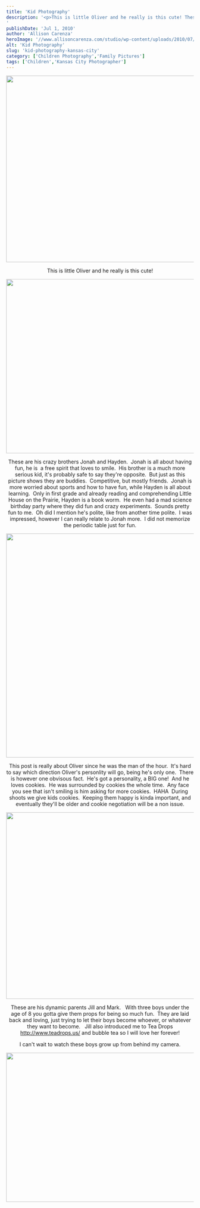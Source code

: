 ```yaml
---
title: 'Kid Photography'
description: '<p>This is little Oliver and he really is this cute! These are his crazy brothers Jonah and Hayden.  Jonah is [&hellip;]</p>
'
publishDate: 'Jul 1, 2010'
author: 'Allison Carenza'
heroImage: '//www.allisoncarenza.com/studio/wp-content/uploads/2010/07/clem4.jpg'
alt: 'Kid Photography'
slug: 'kid-photography-kansas-city'
category: ['Children Photography','Family Pictures']
tags: ['Children','Kansas City Photographer']
---
```


<p><a rel="attachment wp-att-1127" href="http://www.allisoncarenza.com/archives/1123/clem4"><img class="aligncenter size-full wp-image-1127" title="clem4" src="http://www.allisoncarenza.com/studio/wp-content/uploads/2010/07/clem4.jpg" alt="" width="750" height="500" srcset="/media/clem4.jpg 750w, /media/clem4-300x200.jpg 300w" sizes="(max-width: 750px) 100vw, 750px" /></a></p>
<p style="text-align: center;">
<p style="text-align: center;">This is little Oliver and he really is this cute!</p>
<p><a rel="attachment wp-att-1126" href="http://www.allisoncarenza.com/archives/1123/clem3"><img class="aligncenter size-full wp-image-1126" title="clem3" src="http://www.allisoncarenza.com/studio/wp-content/uploads/2010/07/clem3.jpg" alt="" width="700" height="467" srcset="/media/clem3.jpg 700w, /media/clem3-300x200.jpg 300w" sizes="(max-width: 700px) 100vw, 700px" /></a></p>
<p style="text-align: center;">These are his crazy brothers Jonah and Hayden.  Jonah is all about having fun, he is  a free spirit that loves to smile.  His brother is a much more serious kid, it&apos;s probably safe to say they&apos;re opposite.  But just as this picture shows they are buddies.  Competitive, but mostly friends.  Jonah is more worried about sports and how to have fun, while Hayden is all about learning.  Only in first grade and already reading and comprehending Little House on the Prairie, Hayden is a book worm.  He even had a mad science birthday party where they did fun and crazy experiments.  Sounds pretty fun to me.  Oh did I mention he&apos;s polite, like from another time polite.  I was impressed, however I can really relate to Jonah more.  I did not memorize the periodic table just for fun.</p>
<p style="text-align: center;">
<p><a rel="attachment wp-att-1125" href="http://www.allisoncarenza.com/archives/1123/clem2"><img class="aligncenter size-full wp-image-1125" title="clem2" src="http://www.allisoncarenza.com/studio/wp-content/uploads/2010/07/clem2.jpg" alt="" width="600" height="600" srcset="/media/clem2.jpg 600w, /media/clem2-150x150.jpg 150w, /media/clem2-300x300.jpg 300w" sizes="(max-width: 600px) 100vw, 600px" /></a></p>
<p style="text-align: center;">This post is really about Oliver since he was the man of the hour.  It&apos;s hard to say which direction Oliver&apos;s personlity will go, being he&apos;s only one.  There is however one obvisous fact.  He&apos;s got a personality, a BIG one!  And he loves cookies.  He was surrounded by cookies the whole time.  Any face you see that isn&apos;t smiling is him asking for more cookies.  HAHA  During shoots we give kids cookies.  Keeping them happy is kinda important, and eventually they&apos;ll be older and cookie negotiation will be a non issue.</p>
<p><a rel="attachment wp-att-1128" href="http://www.allisoncarenza.com/archives/1123/clem5"><img class="aligncenter size-full wp-image-1128" title="clem5" src="http://www.allisoncarenza.com/studio/wp-content/uploads/2010/07/clem5.jpg" alt="" width="750" height="500" srcset="/media/clem5.jpg 750w, /media/clem5-300x200.jpg 300w" sizes="(max-width: 750px) 100vw, 750px" /></a></p>
<p style="text-align: center;">These are his dynamic parents Jill and Mark.   With three boys under the age of 8 you gotta give them props for being so much fun.  They are laid back and loving, just trying to let their boys become whoever, or whatever they want to become.   Jill also introduced me to Tea Drops <a href="http://www.teadrops.us/">http://www.teadrops.us/</a> and bubble tea so I will love her forever!</p>
<p style="text-align: center;">I can&apos;t wait to watch these boys grow up from behind my camera.</p>
<p><a rel="attachment wp-att-1124" href="http://www.allisoncarenza.com/archives/1123/clem1"><img class="aligncenter size-full wp-image-1124" title="clem1" src="http://www.allisoncarenza.com/studio/wp-content/uploads/2010/07/clem1.jpg" alt="" width="600" height="400" srcset="/media/clem1.jpg 600w, /media/clem1-300x200.jpg 300w" sizes="(max-width: 600px) 100vw, 600px" /></a></p>
